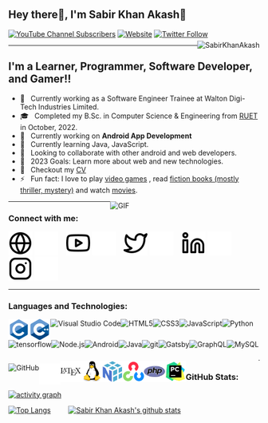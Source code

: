 ## Hey there👋, I'm Sabir Khan Akash👋 

[![YouTube Channel Subscribers](https://img.shields.io/youtube/channel/subscribers/UC2LLysXlNymRZdFb0fcxl4g?logo=youtube&logoColor=red&style=for-the-badge)](https://www.youtube.com/channel/UC2LLysXlNymRZdFb0fcxl4g)
[![Website](https://img.shields.io/website?label=akash-codes.vercel.app&style=for-the-badge&url=https%3A%2F%2Fcodestackr.com)](https://akash-codes.vercel.app)
[![Twitter Follow](https://img.shields.io/twitter/follow/SabirKhanAkash_?color=1DA1F2&logo=twitter&style=for-the-badge)](https://twitter.com/intent/follow?original_referer=https%3A%2F%2Fgithub.com%2FcodeSTACKr&screen_name=SabirKhanAkash)
<img align='right' src="https://komarev.com/ghpvc/?username=SabirKhanAkash" alt="SabirKhanAkash" style="padding-top: 5px;" />

---

## I'm a Learner, Programmer, Software Developer, and Gamer!!

- 💼 &nbsp; Currently working as a Software Engineer Trainee at Walton Digi-Tech Industries Limited.
- 🎓 &nbsp; Completed my B.Sc. in Computer Science & Engineering from <a href="https://www.ruet.ac.bd/">RUET</a> in October, 2022.
- 🔭 &nbsp; Currently working on **Android App Development**
- 🌱 &nbsp; Currently learning Java, JavaScript.
- 👯 &nbsp; Looking to collaborate with other android and web developers.
- 🥅 &nbsp; 2023 Goals: Learn more about web and new technologies.
- 📝 &nbsp; Checkout my [CV](https://drive.google.com/drive/folders/1DNchDEWl-lqIFdQmon17Xpy3iWaM4LKb?usp=sharing)
- ⚡ &nbsp; Fun fact: I love to play [video games](https://steamcommunity.com/id/blade_0_0/) , read [fiction books (mostly thriller, mystery)](https://www.goodreads.com/user/show/72741947-sabir-khan-akash) and watch [movies](https://www.imdb.com/user/ur91517040/).

<img align="right" alt="GIF" src="https://raw.githubusercontent.com/rahul-jha98/rahul-jha98/main/techstack.gif" width="300px"/>

---

### Connect with me:

[![website](./img/globe-light.svg)](https://akash-codes.vercel.app#gh-light-mode-only)
[![website](./img/globe-dark.svg)](https://akash-codes.vercel.app#gh-dark-mode-only)
&nbsp;&nbsp;
[![website](./img/youtube-light.svg)](https://www.youtube.com/channel/UC2LLysXlNymRZdFb0fcxl4g#gh-light-mode-only)
[![website](./img/youtube-dark.svg)](https://www.youtube.com/channel/UC2LLysXlNymRZdFb0fcxl4g#gh-dark-mode-only)
&nbsp;&nbsp;
[![website](./img/twitter-light.svg)](https://twitter.com/SabirKhanAkash_#gh-light-mode-only)
[![website](./img/twitter-dark.svg)](https://twitter.com/SabirKhanAkash_#gh-dark-mode-only)
&nbsp;&nbsp;
[![website](./img/linkedin-light.svg)](https://linkedin.com/in/sabirkhanakash#gh-light-mode-only)
[![website](./img/linkedin-dark.svg)](https://linkedin.com/in/sabirkhanakash#gh-dark-mode-only)
&nbsp;&nbsp;
[![website](./img/instagram-light.svg)](https://instagram.com/_.distortion_#gh-light-mode-only)
[![website](./img/instagram-dark.svg)](https://instagram.com/_.distortion_#gh-dark-mode-only)

---

### Languages and Technologies:

<a href="https://www.w3schools.com/c/index.php/" target="_blank"><img align="left" alt="C" height ="42px" src="https://raw.githubusercontent.com/devicons/devicon/master/icons/c/c-original.svg"/></a>
<a href="https://www.w3schools.com/cpp/default.asp" target="_blank"><img align="left" alt="C++" height ="42px" src="https://raw.githubusercontent.com/devicons/devicon/master/icons/cplusplus/cplusplus-original.svg"/></a>
<a href="https://code.visualstudio.com/" target="_blank"><img align="left" alt="Visual Studio Code" height ="42px" src="https://cdn.jsdelivr.net/gh/devicons/devicon/icons/vscode/vscode-original.svg"/></a>
<a href="https://html.com/" target="_blank"><img align="left" alt="HTML5" height ="42px" src="https://cdn.jsdelivr.net/gh/devicons/devicon/icons/html5/html5-original.svg"/></a>
<a href="https://www.w3schools.com/css/css_intro.asp" target="_blank"><img align="left" alt="CSS3" height ="42px" src="https://cdn.jsdelivr.net/gh/devicons/devicon/icons/css3/css3-original.svg"/></a>
<!-- [<img align="left" alt="Sass" width="26px" src="https://cdn.jsdelivr.net/gh/devicons/devicon/icons/sass/sass-original.svg" style="padding-right:10px;" />][cssplaylist] -->
<img align="left" alt="JavaScript" height ="42px" src="https://cdn.jsdelivr.net/gh/devicons/devicon/icons/javascript/javascript-original.svg" />
<a href="https://www.python.org" target="_blank"><img align="left" alt="Python" height ="42px" src="https://raw.githubusercontent.com/rahul-jha98/github_readme_icons/main/language_and_tools/square/python/python.svg"></a>
<a href="https://www.tensorflow.org" target="_blank"> <img align="left" src="https://raw.githubusercontent.com/rahul-jha98/github_readme_icons/main/language_and_tools/square/tensorflow/tensorflow.svg" alt="tensorflow" height="42px"/> </a>
<a href="https://nodejs.org" target="_blank"><img align="left" alt="Node.js" height ="42px" src="https://raw.githubusercontent.com/rahul-jha98/github_readme_icons/main/language_and_tools/square/node/node.svg"></a>
<a href="https://developer.android.com" target="_blank"> <img align="left" alt="Android" height ="42px" src="https://raw.githubusercontent.com/rahul-jha98/github_readme_icons/main/language_and_tools/square/android/android.svg"> </a>
<a href="https://www.java.com" target="_blank"><img align="left" alt="Java" height ="42px" src="https://raw.githubusercontent.com/rahul-jha98/github_readme_icons/main/language_and_tools/square/java/java.svg"></a>
<a href="https://git-scm.com/" target="_blank"> <img src="https://raw.githubusercontent.com/rahul-jha98/github_readme_icons/main/language_and_tools/square/git-scm/git-scm.svg" align="left" alt="git" height='42px'/> </a>
<!-- [<img align="left" alt="React" width="26px" src="https://cdn.jsdelivr.net/gh/devicons/devicon/icons/react/react-original.svg" style="padding-right:10px;" />][reactplaylist] -->
<img align="left" alt="Gatsby" height ="42px" src="https://cdn.jsdelivr.net/gh/devicons/devicon/icons/gatsby/gatsby-original.svg"/>
<a href="https://graphql.org/" target="_blank"><img align="left" alt="GraphQL" height ="42px" src="https://cdn.jsdelivr.net/gh/devicons/devicon/icons/graphql/graphql-plain.svg"/></a>
<!-- [<img align="left" alt="Deno" width="26px" src="./img/deno-light.svg" style="padding-right:10px;" />][webdevplaylist] -->
<!-- [<img align="left" alt="MongoDB" width="26px" src="https://cdn.jsdelivr.net/gh/devicons/devicon/icons/mongodb/mongodb-original.svg" style="padding-right:10px;" />][webdevplaylist] -->
<a href="https://www.mysql.com/" target="_blank"><img align="left" alt="MySQL" height ="42px" src="https://cdn.jsdelivr.net/gh/devicons/devicon/icons/mysql/mysql-original.svg" /></a>
<br>
<img align="left" alt="GitHub" style="padding-top:5px;" height ="42px" src="https://user-images.githubusercontent.com/3369400/139447912-e0f43f33-6d9f-45f8-be46-2df5bbc91289.png"/>
<!-- <img align="left" alt="GitHub" height ="42px" src="https://user-images.githubusercontent.com/3369400/139448065-39a229ba-4b06-434b-bc67-616e2ed80c8f.png"/> -->
<!-- <img align="left" alt="Terminal" height ="42px" src="./img/terminal-light.svg" /> -->
<img align="left" alt="Terminal" style="padding-top:5px;" height ="42px" src="./img/terminal-dark.svg" />
<a href="https://latex-tutorial.com/" target="_blank"><img align="left" alt="LaTeX" height ="42px" src="https://raw.githubusercontent.com/devicons/devicon/master/icons/latex/latex-original.svg"></a>
<a href="https://www.linux.org/" target="_blank"><img align="left" alt="Linux" height ="42px" src="https://raw.githubusercontent.com/devicons/devicon/master/icons/linux/linux-original.svg"></a>
<a href="https://numpy.org/" target="_blank"><img align="left" alt="NumPy" height ="42px" src="https://raw.githubusercontent.com/devicons/devicon/master/icons/numpy/numpy-original.svg"/></a>
<a href="https://opencv.org/" target="_blank"><img align="left" alt="OpenCV" height ="42px" src="https://raw.githubusercontent.com/devicons/devicon/master/icons/opencv/opencv-original.svg"/></a>
<a href="https://www.php.net/" target="_blank"><img align="left" alt="PHP" height ="42px" src="https://raw.githubusercontent.com/devicons/devicon/master/icons/php/php-original.svg"/></a>
<a href="https://www.jetbrains.com/pycharm/" target="_blank"><img align="left" alt="PyCharm" height ="42px" src="https://raw.githubusercontent.com/devicons/devicon/master/icons/pycharm/pycharm-original.svg"/></a>

<br>
<br>
<br>

---

<div>

### GitHub Stats:

<!-- ACTIVITY GRAPH TRACKER -->
[![activity graph](https://activity-graph.herokuapp.com/graph?username=SabirKhanAkash&theme=react-dark)](https://github.com/SabirKhanAkash/github-readme-activity-graph)

</div>

<div>

[![Top Langs](https://github-readme-stats.vercel.app/api/top-langs/?username=SabirKhanAkash&layout=compact&theme=algolia&langs_count=10&card_width=265&border_radius=20%)](https://github.com/SabirKhanAkash/github-readme-stats) &nbsp; &nbsp; &nbsp; &nbsp; [![Sabir Khan Akash's github stats](https://github-readme-stats.vercel.app/api?username=SabirKhanAkash&theme=algolia&border_radius=20%)](https://github.com/SabirKhanAkash)

</div>
